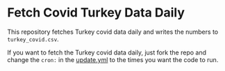 # Fetch Covid Turkey Data Daily

This repository fetches Turkey covid data daily and writes the numbers to `turkey_covid.csv`. 

If you want to fetch the Turkey covid data daily, just fork the repo and change the `cron:` in the [update.yml](https://github.com/ocakhasan/fetch_covid_daily/blob/master/.github/workflows/update.yml)
to the times you want the code to run. 
